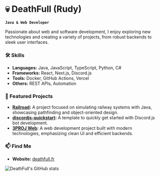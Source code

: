 # 💀 DeathFull (Rudy)

**`Java & Web Developer`**

Passionate about web and software development, I enjoy exploring new technologies and creating a variety of projects, from robust backends to sleek user interfaces.

### 🛠️ Skills
- **Languages:** Java, JavaScript, TypeScript, Python, C#
- **Frameworks:** React, Next.js, Discord.js
- **Tools:** Docker, GitHub Actions, Vercel
- **Others:** REST APIs, Automation

### 📌 Featured Projects
- **[Railroad](https://github.com/DeathFull/Railroad):** A project focused on simulating railway systems with Java, showcasing pathfinding and object-oriented design.
- **[discordjs-quickstart](https://github.com/DeathFull/discordjs-quickstart):** A template to quickly get started with Discord.js bot development.
- **[3PROJ Web](https://github.com/DeathFull/3PROJ-Web):** A web development project built with modern technologies, emphasizing clean UI and efficient backends.

### 📫 Find Me
- **Website:** [deathfull.fr](https://deathfull.fr)

![DeathFull's GitHub stats](https://github-readme-stats.vercel.app/api?username=DeathFull&theme=dracula&show_icons=true)
